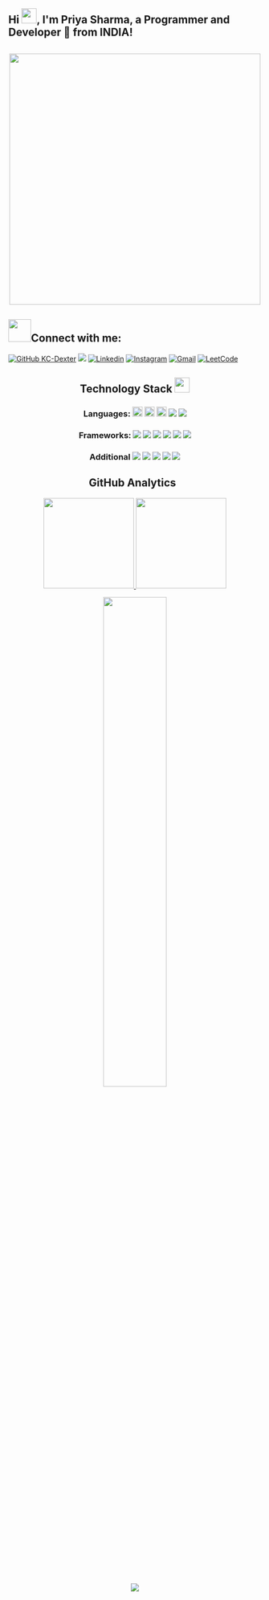 <!-- Your title -->
## Hi <img src="https://media.giphy.com/media/hvRJCLFzcasrR4ia7z/giphy.gif" width="30px">, I'm Priya Sharma, a Programmer and Developer 🚀 from INDIA!
<h2 align="center"><img src="https://cdnb.artstation.com/p/assets/images/images/028/991/999/original/anna-havrylyukh-.gif" width="500"></h2>
<!-- Your badges
You can use the website to generate badges: https://shields.io/
-->

## <img src="https://media.giphy.com/media/LnQjpWaON8nhr21vNW/giphy.gif" width="45">Connect with me:

[![GitHub KC-Dexter](https://img.shields.io/github/followers/KC-Dexter?label=follow&style=social)](https://github.com/KC-Dexter)
![](https://komarev.com/ghpvc/?username=KC-Dexter&color=blueviolet)
[![Linkedin](https://img.shields.io/badge/-LinkedIn-blue?style=flat&logo=Linkedin&logoColor=white)](https://www.linkedin.com/in/kartavya-chauhan-1549821a1/)
[![Instagram](https://img.shields.io/badge/Instagram-E4405F?style=flat-round&logo=instagram&logoColor=white)](https://www.instagram.com/__31_chauhan_03__/)
[![Gmail](https://img.shields.io/badge/Gmail-D14836?style=flat-round&logo=gmail&logoColor=white)](mailto:kartavyachauhan2019@gmail.com)
[![LeetCode](https://img.shields.io/badge/-LeetCode-FFA116?style=flat-round&logo=LeetCode&logoColor=black)](https://leetcode.com/KC-Dexter007/)


<h2 align="center">Technology Stack <img src="https://media.giphy.com/media/WUlplcMpOCEmTGBtBW/giphy.gif" width="30"></h2>
<h3 align="center"> Languages:
 <img src="https://img.shields.io/badge/C-00599C?style=flat-round&logo=c&logoColor=white" height="20"/>
 <img src="https://img.shields.io/badge/C%2B%2B-00599C?style=flat-round&logo=c%2B%2B&logoColor=white" height="20"/>
 <img src="https://img.shields.io/badge/Java-ED8B00?style=flat-round&logo=java&logoColor=white" height="20"/>
 <img src="https://img.shields.io/badge/Javascript-yellow.svg?&style=flat-round&logo=javascript&logoColor=white"/>
 <img src="https://img.shields.io/badge/SQL-black?style=flat-round&logo=mysql&logoColor=white"/>
</h3>

<h3 align="center">Frameworks:
 <img src="https://img.shields.io/badge/-Bootstrap-8b51e8?style=flat-round&logo=bootstrap&logoColor=white"/>
  <img src="https://img.shields.io/badge/SkLearn-4cb582.svg?&style=flat-round&logo=scikit-learn&logoColor=white"/>
  <img src="https://img.shields.io/badge/TensorFlow-d48626.svg?&style=flat-round&logo=tensorflow&logoColor=white"/>
  <img src="https://img.shields.io/badge/Keras-c43d33.svg?&style=flat-round&logo=keras&logoColor=white"/>
  <img src="https://img.shields.io/badge/jQuery-0769AD?style=flat-round&logo=jquery&logoColor=white"/>
  <img src="https://img.shields.io/badge/Netlify-00C7B7?style=flat-round&logo=netlify&logoColor=white"/>
 </h3>
 
<h3 align="center">Additional
 <img src="https://img.shields.io/badge/-HTML-E34F26?style=flat-round&logo=html5&logoColor=white"/>
 <img src="https://img.shields.io/badge/-CSS-1572B6?style=flat-round&logo=css3"/>
 <img src="https://img.shields.io/badge/MySQL-e8a951?style=flat-round&logo=mysql&logoColor=black"/>
 <img src="https://img.shields.io/badge/Git/Github-8c1b50?style=flat-round&logo=git&logoColor=white"/>
 <img src="https://img.shields.io/badge/MongoDB-d642db?style=flat-round&logo=mongodb&logoColor=white"/>
</h3>


<!--
**KC-Dexter/KC-Dexter** is a ✨ _special_ ✨ repository because its `README.md` (this file) appears on your GitHub profile.

Here are some ideas to get you started:

- 🔭 I’m currently working on ...
- 🌱 I’m currently learning ...
- 👯 I’m looking to collaborate on ...
- 🤔 I’m looking for help with ...
- 💬 Ask me about ...
- 📫 How to reach me: ...
- 😄 Pronouns: ...
- ⚡ Fun fact: ...
-->



<h2 align="center">GitHub Analytics &nbsp;</h2>
<p align="center">
<a href="https://github.com/KC-Dexter">
  <img height="180em" src="https://github-readme-stats-eight-theta.vercel.app/api?username=KC-Dexter&show_icons=true&theme=algolia&include_all_commits=true&count_private=true"/>
  <img height="180em" src="https://github-readme-stats-eight-theta.vercel.app/api/top-langs/?username=KC-Dexter&layout=compact&langs_count=8&theme=algolia"/>
</a>
</p>

<p align = "center">
<img width="50%" src="https://github-readme-streak-stats.herokuapp.com/?user=KC-Dexter&show_icons=true&locale=en&layout=compact&theme=algolia&line_height=0" />
</p> 
<p align = "center">
 <img src="https://activity-graph.herokuapp.com/graph?username=KC-Dexter&theme=redical">
</p> 

